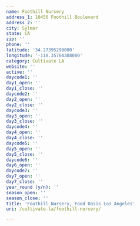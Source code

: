 ```yaml
---
name: Foothill Nursery
address_1: 10456 Foothill Boulevard
address_2: ''
city: Sylmar
state: CA
zip: ''
phone: ''
latitude: '34.27395299000'
longitude: '-118.35764308000'
category: Cultivate LA
website: ''
active: ''
daycode1: ''
day1_open: ''
day1_close: ''
daycode2: ''
day2_open: ''
day2_close: ''
daycode3: ''
day3_open: ''
day3_close: ''
daycode4: ''
day4_open: ''
day4_close: ''
daycode5: ''
day5_open: ''
day5_close: ''
daycode6: ''
day6_open: ''
daycode7: ''
day7_open: ''
day7_close: ''
year_round (y/n): ''
season_open: ''
season_close: ''
title: 'Foothill Nursery, Food Oasis Los Angeles'
uri: /cultivate-la/foothill-nursery/

---
```

